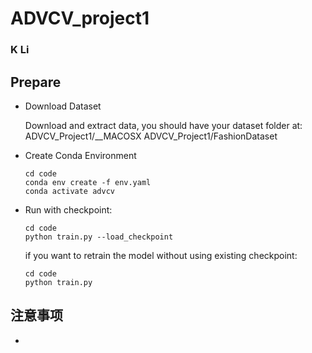 # ADVCV_project1

### K Li


## Prepare

- Download Dataset

  Download and extract data, you should have your dataset folder at:
    ADVCV_Project1/__MACOSX ADVCV_Project1/FashionDataset 

- Create Conda Environment
    ```
    cd code
    conda env create -f env.yaml
    conda activate advcv
    ```
- Run with checkpoint:
  
    ```
    cd code
    python train.py --load_checkpoint
    ```
    if you want to retrain the model without using existing checkpoint:
    ```
    cd code
    python train.py
    ```

## 注意事项
-
